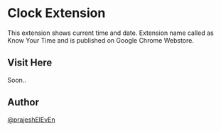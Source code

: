 # Clock Extension

This extension shows current time and date. Extension name called as Know Your Time and is published on Google Chrome Webstore.

## Visit Here

Soon..

## Author

[@prajeshElEvEn](https://github.com/prajeshElEvEn)
